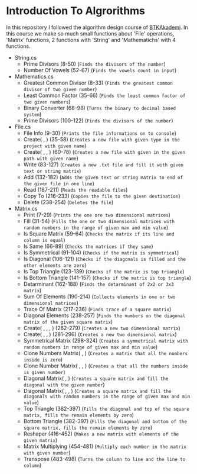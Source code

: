 # Introduction To Algrorithms
In this repository I followed the algorithm design course of [BTKAkademi](https://www.btkakademi.gov.tr/portal/course/algoritma-tasar-m--5092#!/about). In this course we make so much small functions about 'File' operations, 'Matrix' functions, 2 functions with 'String' and 'Mathematichs' with 4 functions.

* String.cs
    * Prime Divisors (8-50) (`Finds the divisors of the number`)
    * Number Of Vowels (52-67) (`Finds the vowels count in input`)
* Mathematics.cs
    * Greatest Common Divisor (8-33) (`Finds the greatest common divisor of two given number`)
    * Least Common Factor (35-66) (`Finds the least common factor of two given numbers`)
    * Binary Converter (68-98) (`Turns the binary to decimal based system`)
    * Prime Divisors (100-122) (`Finds the divisors of the number`)
* File.cs
    * File Info (9-30) (`Prints the file informations on to console`)
    * Create( ,  ) (35-58) (`Creates a new file with given type in the project with given name`)
    * Create( , ,  ) (60-78) (`Creates a new file with given in the given path with given name`)
    * Write (83-127) (`Creates a new .txt file and fill it with given text or string matrix`)
    * Add (132-182) (`Adds the given text or string matrix to end of the given file in one line`)
    * Read (187-211) (`Reads the readable files`)
    * Copy To (216-233) (`Copies the file to the given destination`)
    * Delete (238-254) (`Deletes the file`)
* Matrix.cs
    * Print (7-29) (`Prints the one ore two dimensional matrices`)
    * Fill (31-54) (`Fills the one or two dimensional matrices with random numbers in the range of given max and min value`)
    * Is Square Matrix (59-64) (`Checks the matrix if its line and column is equal`)
    * Is Same (66-89) (`Checks the matrices if they same`)
    * Is Symmetrical (91-104) (`Checks if the matrix is symmetrical`)
    * Is Diagonal (106-121) (`Checks if the diagonals is filled and the other elements are zero`)
    * Is Top Triangle (123-139) (`Checks if the matrix is top triangle`)
    * Is Bottom Triangle (141-157) (`Checks if the matrix is top triangle`)
    * Detarminant (162-188) (`Finds the detarminant of 2x2 or 3x3 matrix`)
    * Sum Of Elements (190-214) (`Collects elements in one or two dimensional matrices`)
    * Trace Of Matrix (217-236) (`Finds trace of a square matrix`)
    * Diagonal Elements (238-257) (`Finds the numbers on the diagonal matrix of the given square matrix`)
    * Create( , , ,  ) (262-279) (`Creates a new two dimensional matrix`)
    * Create( , ,  ) (281-296) (`Creates a new two dimensional matrix`)
    * Symmetrical Matrix (298-324) (`Creates a symmetrical matrix with random numbers in range of given max and min value`)
    * Clone Numbers Matrix( ,  ) (`Creates a matrix that all the numbers inside is zero`)
    * Clone Number Matrix( , ,  ) (`Creates a that all the numbers inside is given number`)
    * Diagonal Matrix( ,  ) (`Creates a square matrix and fill the diagonal with the given number`)
    * Diagonal Matrix( , ,  ) (`Creates a square matrix and fill the diagonals with random numbers in the range of given max and min value`)
    * Top Triangle (382-397) (`Fills the diagonal and top of the square matrix, fills the remain elements by zero`)
    * Bottom Triangle (382-397) (`Fills the diagonal and bottom of the square matrix, fills the remain elements by zero`)
    * Reshaper (416-452) (`Makes a new matrix with elements of the given matrix`)
    * Matrix Multiplying (454-481) (`Multiply each number in the matrix with given number`)
    * Transpose (483-498) (`Turns the column to line and the line to column`)
